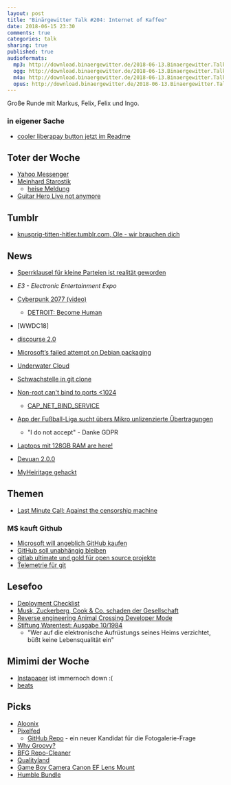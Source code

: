 ```yaml
---
layout: post
title: "Binärgewitter Talk #204: Internet of Kaffee"
date: 2018-06-15 23:30
comments: true
categories: talk
sharing: true
published: true
audioformats:
  mp3: http://download.binaergewitter.de/2018-06-13.Binaergewitter.Talk.204.mp3
  ogg: http://download.binaergewitter.de/2018-06-13.Binaergewitter.Talk.204.ogg
  m4a: http://download.binaergewitter.de/2018-06-13.Binaergewitter.Talk.204.m4a
  opus: http://download.binaergewitter.de/2018-06-13.Binaergewitter.Talk.204.opus
---
```

Große Runde mit Markus, Felix, Felix und Ingo.

### in eigener Sache
- [cooler liberapay button jetzt im Readme]( https://github.com/liberapay/liberapay.com/issues/1103 )

## Toter der Woche
- [Yahoo Messenger](https://www.heise.de/newsticker/meldung/Yahoo-Messenger-wird-eingestellt-4075455.html )
- [Meinhard Starostik]( https://de.wikipedia.org/wiki/Meinhard_Starostik )
  * [heise Meldung](
https://www.heise.de/newsticker/meldung/Zum-Tod-von-Meinhard-Starostik-Verfassungsrichter-gegen-Vorratsdatenspeicherung-4077110.html )
- [Guitar Hero Live not anymore]( https://arstechnica.com/gaming/2018/06/guitar-hero-live-goes-offline-in-december-making-92-of-songs-unplayable/ )

## Tumblr
- [knusprig-titten-hitler.tumblr.com, Ole - wir brauchen dich]( http://knusprig-titten-hitler.tumblr.com/ )

## News

- [Sperrklausel für kleine Parteien ist realität geworden]( http://www.tagesschau.de/ausland/sperrklausel-kleinstparteien-101.html )

- *E3 - Electronic Entertainment Expo* 
- [Cyberpunk 2077 (video)]( https://www.youtube.com/watch?v=8X2kIfS6fb8&feature=youtu.be )
  * [DETROIT: Become Human]( https://www.playstation.com/de-ch/games/detroit-ps4/ )
- [WWDC18]
- [discourse 2.0]( https://blog.discourse.org/2018/05/discourse-2-0-released/ )
- [Microsoft’s failed attempt on Debian packaging]( https://www.preining.info/blog/2018/06/microsofts-failed-attempt-on-debian-packaging/ )
- [Underwater Cloud]( https://www.heise.de/newsticker/meldung/Microsoft-versenkt-Rechenzentrum-im-Meer-4075442.html )
- [Schwachstelle in git clone]( https://www.heise.de/security/meldung/Sicherheitsupdate-Vorsicht-vor-dem-Klonen-von-vergifteten-Git-Repositorys-4061550.html )
- [Non-root can't bind to ports <1024]( https://twitter.com/jeffmcjunkin/status/1005061697416069121 )
  - [CAP_NET_BIND_SERVICE]( https://stbuehler.de/blog/article/2017/06/23/systemd__allow_normal_process_to_bind_to_privileged_port.html )
- [App der Fußball-Liga sucht übers Mikro unlizenzierte Übertragungen]( 
https://www.heise.de/newsticker/meldung/Spanien-App-der-Fussball-Liga-sucht-uebers-Mikro-unlizenzierte-Uebertragungen-4075636.html )
   * "I do not accept" - Danke GDPR
- [Laptops mit 128GB RAM are here!]( https://hardware.slashdot.org/story/18/06/13/183232/laptops-with-128gb-of-ram-are-here )   
- [Devuan 2.0.0]( https://www.heise.de/newsticker/meldung/systemd-freies-Debian-Devuan-2-0-0-erschienen-4075410.html )
- [MyHeiritage gehackt]( https://it.slashdot.org/story/18/06/05/165258/myheritage-a-dna-testing-and-ancestry-service-announces-data-breach-of-over-92-million-account-details )

## Themen

* [Last Minute Call: Against the censorship machine]( https://edri.org/coordinated-action-censorship-machine-call/ )


### M$ kauft Github
- [Microsoft will angeblich GitHub kaufen]( https://www.heise.de/newsticker/meldung/Microsoft-will-angeblich-GitHub-kaufen-4063732.html )
- [GitHub soll unabhängig bleiben]( https://www.heise.de/developer/meldung/Neuer-CEO-GitHub-soll-trotz-Microsoft-Uebernahme-unabhaengig-bleiben-4074955.html )
- [gitlab ultimate und gold für open source 
projekte](http://www.pro-linux.de/news/1/25968/gitlab-ultimate-und-gitlab-gold-f%C3%BCr-open-source-projekte-kostenlos.html )
- [Telemetrie für git]( https://marc.info/?l=git&m=152838321108501&w=2 )

## Lesefoo
- [Deployment Checklist]( https://blog.gojekengineering.com/limiting-software-infant-mortality-rate-decoding-gojek-deployment-checklist-1c6cc3e28df )
- [Musk, Zuckerberg, Cook & Co. schaden der Gesellschaft]( https://www.heise.de/newsticker/meldung/Kommentar-Musk-Zuckerberg-Cook-Co-schaden-der-Gesellschaft-4061723.html )
- [ Reverse engineering Animal Crossing Developer Mode]( https://jamchamb.github.io/2018/06/09/animal-crossing-developer-mode.html )
- [Stiftung Warentest: Ausgabe 10/1984]( http://www.atari-computermuseum.de/warentest.htm )
  * "Wer auf die elektronische Aufrüstungs seines Heims verzichtet, büßt keine Lebensqualität ein"

## Mimimi der Woche

- [Instapaper]( https://www.instapaper.com/gdpr ) ist immernoch down :(
- [beats]( https://github.com/elastic/beats/issues/6090 )

## Picks
- [ Aloonix ]( https://aloonix.neocities.org/ )
- [Pixelfed]( https://pixelfed.org ) 
  * [GitHub Repo]( https://github.com/dansup/pixelfed ) - ein neuer Kandidat für die Fotogalerie-Frage
- [Why Groovy?]( https://speakerdeck.com/jlstrater/why-groovy-gr8conf-2018 )
- [BFG Repo-Cleaner]( https://rtyley.github.io/bfg-repo-cleaner/ )
- [Qualityland]( https://marcuwekling.reimkultur-shop.de/marc-uwe-kling-qualityland-dunkle-edition-download-album-6400349.html )
- [Game Boy Camera Canon EF Lens Mount]( http://ekeler.com/game-boy-camera-canon-ef-mount/ )
- [Humble Bundle]( https://www.humblebundle.com/games/daedalic-2018-bundle )



